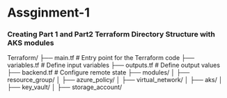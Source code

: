 # Assginment-1

### Creating Part 1 and Part2  Terraform Directory Structure with AKS modules 

Terraform/
├── main.tf                # Entry point for the Terraform code
├── variables.tf           # Define input variables
├── outputs.tf             # Define output values
├── backend.tf             # Configure remote state
├── modules/
│   ├── resource_group/
│   ├── azure_policy/
│   ├── virtual_network/
│   ├── aks/
│   ├── key_vault/
│   ├── storage_account/
